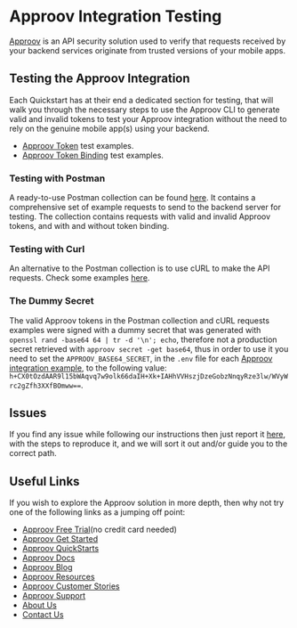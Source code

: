 # Approov Integration Testing

[Approov](https://approov.io) is an API security solution used to verify that requests received by your backend services originate from trusted versions of your mobile apps.

## Testing the Approov Integration

Each Quickstart has at their end a dedicated section for testing, that will walk you through the necessary steps to use the Approov CLI to generate valid and invalid tokens to test your Approov integration without the need to rely on the genuine mobile app(s) using your backend.

* [Approov Token](/docs/APPROOV_TOKEN_QUICKSTART.md#test-your-approov-integration) test examples.
* [Approov Token Binding](/docs/APPROOV_TOKEN_BINDING_QUICKSTART.md#test-your-approov-integration) test examples.

### Testing with Postman

A ready-to-use Postman collection can be found [here](https://raw.githubusercontent.com/approov/postman-collections/master/quickstarts/hello-world/hello-world.postman_collection.json). It contains a comprehensive set of example requests to send to the backend server for testing. The collection contains requests with valid and invalid Approov tokens, and with and without token binding.

### Testing with Curl

An alternative to the Postman collection is to use cURL to make the API requests. Check some examples [here](https://github.com/approov/postman-collections/blob/master/quickstarts/hello-world/hello-world.postman_curl_requests_examples.md).

### The Dummy Secret

The valid Approov tokens in the Postman collection and cURL requests examples were signed with a dummy secret that was generated with `openssl rand -base64 64 | tr -d '\n'; echo`, therefore not a production secret retrieved with `approov secret -get base64`, thus in order to use it you need to set the `APPROOV_BASE64_SECRET`, in the `.env` file for each [Approov integration example](/src/approov-protected-server), to the following value: `h+CX0tOzdAAR9l15bWAqvq7w9olk66daIH+Xk+IAHhVVHszjDzeGobzNnqyRze3lw/WVyWrc2gZfh3XXfBOmww==`.


## Issues

If you find any issue while following our instructions then just report it [here](https://github.com/approov/quickstart-nodejs-express-token-check/issues), with the steps to reproduce it, and we will sort it out and/or guide you to the correct path.


## Useful Links

If you wish to explore the Approov solution in more depth, then why not try one of the following links as a jumping off point:

* [Approov Free Trial](https://approov.io/signup)(no credit card needed)
* [Approov Get Started](https://approov.io/product/demo)
* [Approov QuickStarts](https://approov.io/docs/latest/approov-integration-examples/)
* [Approov Docs](https://approov.io/docs)
* [Approov Blog](https://approov.io/blog/)
* [Approov Resources](https://approov.io/resource/)
* [Approov Customer Stories](https://approov.io/customer)
* [Approov Support](https://approov.zendesk.com/hc/en-gb/requests/new)
* [About Us](https://approov.io/company)
* [Contact Us](https://approov.io/contact)
